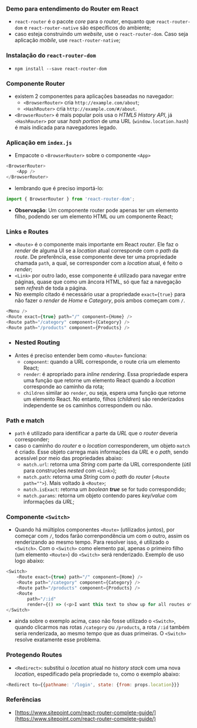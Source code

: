 ### Demo para entendimento do Router em React

- `react-router` é o pacote _core_ para o _router_, enquanto que `react-router-dom` e `react-router-native` são específicos do ambiente;
- caso esteja construindo um _website_, use o `react-router-dom`. Caso seja aplicação _mobile_, use `react-router-native`;

### Instalação do `react-router-dom`
- `npm install --save react-router-dom`

### Componente Router
- existem 2 componentes para aplicações baseadas no navegador:
    - `<BrowserRouter>` cria `http://example.com/about`;
    - `<HashRouter>` cria `http://example.com/#/about`.
- `<BrowserRouter>` é mais popular pois usa o _HTML5 History API_, já `<HashRouter>` por usar _hash portion_ de uma URL (`window.location.hash`) é mais indicada para navegadores legado.

### Aplicação em `index.js`
- Empacote o `<BrowserRouter>` sobre o componente `<App>`
```javascript
<BrowserRouter>
    <App />
</BrowserRouter>
```
- lembrando que é preciso importá-lo:
```javascript
import { BrowserRouter } from 'react-router-dom';
```
- **Observação**: Um componente router pode apenas ter um elemento filho, podendo ser um elemento HTML ou um componente React;

### Links e Routes
- `<Route>` é o componente mais importante em React _router_. Ele faz o _render_ de alguma UI se a _location_ atual corresponde com o _path_ da _route_. De preferência, esse componente deve ter uma propriedade chamada `path`, a qual, se corresponder com a _location_ atual, é feito o _render_;
- `<Link>` por outro lado, esse componente é utilizado para navegar entre páginas, quase que como um âncora HTML, só que faz a navegação sem _refresh_ de toda a página.
- No exemplo citado é necessário usar a propriedade `exact={true}` para não fazer o _render_ de _Home_ e _Category_, pois ambos começam com `/`.
```javascript
<Menu />
<Route exact={true} path="/" component={Home} />
<Route path="/category" component={Category} />
<Route path="/products" component={Products} />
```
- ### Nested Routing
 - Antes é preciso entender bem como `<Route>` funciona:
    - `component`: quando a URL corresponde, o route cria um elemento React;
    - `render`: é apropriado para _inline rendering_. Essa propriedade espera uma função que retorne um elemento React quando a _location_ corresponde ao caminho da rota;
    - `children` similar ao `render`, ou seja, espera uma função que retorne um elemento React. No entanto, filhos (_children_) são renderizados independente se os caminhos correspondem ou não.

### Path e match
- `path` é utilizado para identificar a parte da _URL_ que o _router_ deveria corresponder;
- caso o caminho do _router_ e o _location_ corresponderem, um objeto `match` é criado. Esse objeto carrega mais informações da _URL_ e o _path_, sendo acessível por meio das propriedades abaixo:
    - `match.url`: retorna uma _String_ com parte da URL correspondente (útil para construções _nested_ com `<Link>`);
    - `match.path`: retorna uma _String_ com o _path_ do _router_ (`<Route path="">`). Mais voltado à `<Route>`;
    - `match.isExact`: retorna um _boolean_ _**true**_ se for tudo correspondido;
    - `match.params`: retorna um objeto contendo pares _key/value_ com informações da _URL_;

### Componente `<Switch>`
- Quando há múltiplos componentes `<Route>` (utilizados juntos), por começar com `/`, todos farão correnpondência um com o outro, assim os renderizando ao mesmo tempo. Para resolver isso, é utilizado o `<Switch>`. Com o `<Switch>` como elemento pai, apenas o primeiro filho (um elemento `<Route>`) do `<Switch>` será renderizado. Exemplo de uso logo abaixo:
```javascript
<Switch>
    <Route exact={true} path="/" component={Home} />
    <Route path="/category" component={Category} />
    <Route path="/products" component={Products} />
    <Route 
        path="/:id" 
        render={() => (<p>I want this text to show up for all routes other than '/', '/products' and '/category'</p>)} />
</Switch>
```
- ainda sobre o exemplo acima, caso não fosse utilizado o `<Switch>`, quando clicarmos nas rotas `/category` ou `/products`, a rota `/:id` também seria renderizada, ao mesmo tempo que as duas primeiras. O `<Switch>` resolve exatamente esse problema.

### Protegendo Routes
- `<Redirect>`: substitui o _location_ atual no _history stack_ com uma nova _location_, espedificado pela propriedade `to`, como o exemplo abaixo:
```javascript
<Redirect to={{pathname: '/login', state: {from: props.location}}}
```

### Referências
- [https://www.sitepoint.com/react-router-complete-guide/](https://www.sitepoint.com/react-router-complete-guide/)